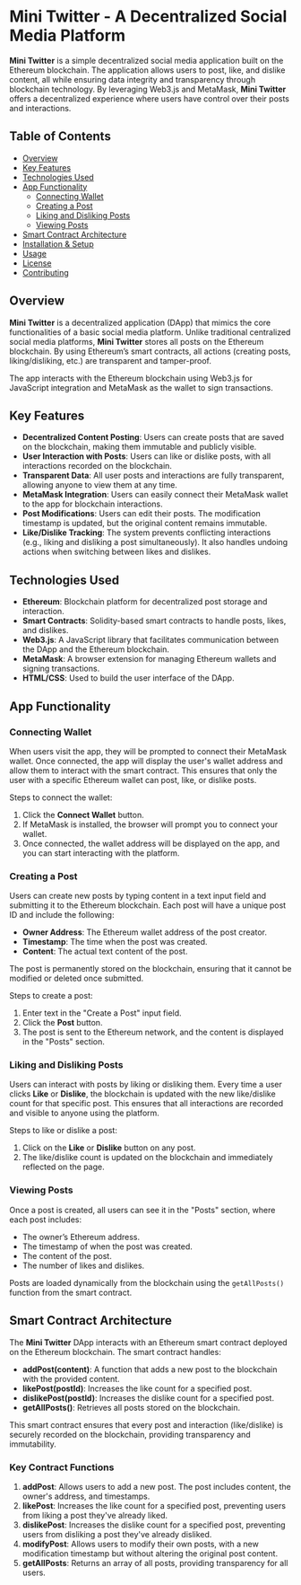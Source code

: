 # Mini Twitter - A Decentralized Social Media Platform

**Mini Twitter** is a simple decentralized social media application built on the Ethereum blockchain. The application allows users to post, like, and dislike content, all while ensuring data integrity and transparency through blockchain technology. By leveraging Web3.js and MetaMask, **Mini Twitter** offers a decentralized experience where users have control over their posts and interactions.

## Table of Contents

- [Overview](#overview)
- [Key Features](#key-features)
- [Technologies Used](#technologies-used)
- [App Functionality](#app-functionality)
  - [Connecting Wallet](#connecting-wallet)
  - [Creating a Post](#creating-a-post)
  - [Liking and Disliking Posts](#liking-and-disliking-posts)
  - [Viewing Posts](#viewing-posts)
- [Smart Contract Architecture](#smart-contract-architecture)
- [Installation & Setup](#installation--setup)
- [Usage](#usage)
- [License](#license)
- [Contributing](#contributing)

## Overview

**Mini Twitter** is a decentralized application (DApp) that mimics the core functionalities of a basic social media platform. Unlike traditional centralized social media platforms, **Mini Twitter** stores all posts on the Ethereum blockchain. By using Ethereum’s smart contracts, all actions (creating posts, liking/disliking, etc.) are transparent and tamper-proof.

The app interacts with the Ethereum blockchain using Web3.js for JavaScript integration and MetaMask as the wallet to sign transactions.

## Key Features

- **Decentralized Content Posting**: Users can create posts that are saved on the blockchain, making them immutable and publicly visible.
- **User Interaction with Posts**: Users can like or dislike posts, with all interactions recorded on the blockchain.
- **Transparent Data**: All user posts and interactions are fully transparent, allowing anyone to view them at any time.
- **MetaMask Integration**: Users can easily connect their MetaMask wallet to the app for blockchain interactions.
- **Post Modifications**: Users can edit their posts. The modification timestamp is updated, but the original content remains immutable.
- **Like/Dislike Tracking**: The system prevents conflicting interactions (e.g., liking and disliking a post simultaneously). It also handles undoing actions when switching between likes and dislikes.

## Technologies Used

- **Ethereum**: Blockchain platform for decentralized post storage and interaction.
- **Smart Contracts**: Solidity-based smart contracts to handle posts, likes, and dislikes.
- **Web3.js**: A JavaScript library that facilitates communication between the DApp and the Ethereum blockchain.
- **MetaMask**: A browser extension for managing Ethereum wallets and signing transactions.
- **HTML/CSS**: Used to build the user interface of the DApp.

## App Functionality

### Connecting Wallet

When users visit the app, they will be prompted to connect their MetaMask wallet. Once connected, the app will display the user's wallet address and allow them to interact with the smart contract. This ensures that only the user with a specific Ethereum wallet can post, like, or dislike posts.

Steps to connect the wallet:
1. Click the **Connect Wallet** button.
2. If MetaMask is installed, the browser will prompt you to connect your wallet.
3. Once connected, the wallet address will be displayed on the app, and you can start interacting with the platform.

### Creating a Post

Users can create new posts by typing content in a text input field and submitting it to the Ethereum blockchain. Each post will have a unique post ID and include the following:

- **Owner Address**: The Ethereum wallet address of the post creator.
- **Timestamp**: The time when the post was created.
- **Content**: The actual text content of the post.

The post is permanently stored on the blockchain, ensuring that it cannot be modified or deleted once submitted.

Steps to create a post:
1. Enter text in the "Create a Post" input field.
2. Click the **Post** button.
3. The post is sent to the Ethereum network, and the content is displayed in the "Posts" section.

### Liking and Disliking Posts

Users can interact with posts by liking or disliking them. Every time a user clicks **Like** or **Dislike**, the blockchain is updated with the new like/dislike count for that specific post. This ensures that all interactions are recorded and visible to anyone using the platform.

Steps to like or dislike a post:
1. Click on the **Like** or **Dislike** button on any post.
2. The like/dislike count is updated on the blockchain and immediately reflected on the page.

### Viewing Posts

Once a post is created, all users can see it in the "Posts" section, where each post includes:
- The owner’s Ethereum address.
- The timestamp of when the post was created.
- The content of the post.
- The number of likes and dislikes.

Posts are loaded dynamically from the blockchain using the `getAllPosts()` function from the smart contract.

## Smart Contract Architecture

The **Mini Twitter** DApp interacts with an Ethereum smart contract deployed on the Ethereum blockchain. The smart contract handles:

- **addPost(content)**: A function that adds a new post to the blockchain with the provided content.
- **likePost(postId)**: Increases the like count for a specified post.
- **dislikePost(postId)**: Increases the dislike count for a specified post.
- **getAllPosts()**: Retrieves all posts stored on the blockchain.

This smart contract ensures that every post and interaction (like/dislike) is securely recorded on the blockchain, providing transparency and immutability.

### Key Contract Functions

1. **addPost**: Allows users to add a new post. The post includes content, the owner's address, and timestamps.
2. **likePost**: Increases the like count for a specified post, preventing users from liking a post they've already liked.
3. **dislikePost**: Increases the dislike count for a specified post, preventing users from disliking a post they've already disliked.
4. **modifyPost**: Allows users to modify their own posts, with a new modification timestamp but without altering the original post content.
5. **getAllPosts**: Returns an array of all posts, providing transparency for all users.

